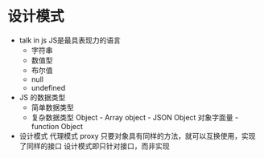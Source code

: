 # 设计模式
- talk in js
    JS是最具表现力的语言
    - 字符串
    - 数值型
    - 布尔值
    - null
    - undefined
- JS 的数据类型
    - 简单数据类型
    - 复杂数据类型
        Object
            - Array object
            - JSON Object 对象字面量
            - function Object
- 设计模式
    代理模式 proxy
    只要对象具有同样的方法，就可以互换使用，实现了同样的接口
    设计模式即只针对接口，而非实现
    